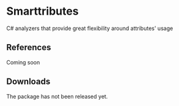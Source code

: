 # Smarttributes
C# analyzers that provide great flexibility around attributes' usage

## References

Coming soon

## Downloads

The package has not been released yet.
